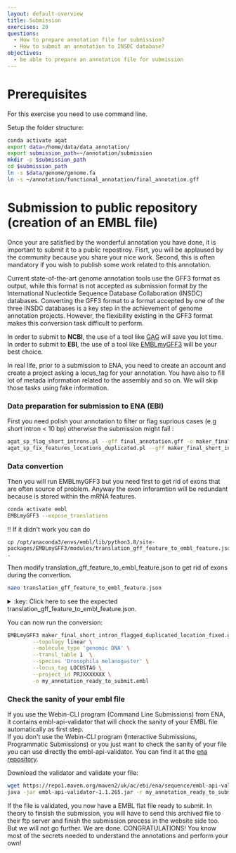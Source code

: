 ```yaml
---
layout: default-overview
title: Submission
exercises: 20
questions:
  - How to prepare annotation file for submission?
  - How to submit an annotation to INSDC database?
objectives:
  - be able to prepare an annotation file for submission
---
```


# Prerequisites
For this exercise you need to use command line.

Setup the folder structure:

```bash
conda activate agat
export data=/home/data/data_annotation/
export submission_path=~/annotation/submission
mkdir -p $submission_path
cd $submission_path
ln -s $data/genome/genome.fa
ln -s ~/annotation/functional_annotation/final_annotation.gff

```

# Submission to public repository (creation of an EMBL file)

Once your are satisfied by the wonderful annotation you have done, it is important to submit it to a public repostiroy. Fisrt, you will be applaused by the community because you share your nice work. Second, this is often mandatory if you wish to publish some work related to this annotation.

Current state-of-the-art genome annotation tools use the GFF3 format as output, while this format is not accepted as submission format by the International Nucleotide Sequence Database Collaboration (INSDC) databases. Converting the GFF3 format to a format accepted by one of the three INSDC databases is a key step in the achievement of genome annotation projects. However, the flexibility existing in the GFF3 format makes this conversion task difficult to perform.

In order to submit to **NCBI**, the use of a tool like [GAG](https://genomeannotation.github.io/GAG/) will save you lot time.  
In order to submit to **EBI**, the use of a tool like [EMBLmyGFF3](https://github.com/NBISweden/EMBLmyGFF3) will be your best choice.

In real life, prior to a submission to ENA, you need to create an account and create a project asking a locus_tag for your annotation. You have also to fill lot of metada information related to the assembly and so on. We will skip those tasks using fake information.

### Data preparation for submission to ENA (EBI)

First you need polish your annotation to filter or flag suprious cases (e.g short intron < 10 bp) otherwise the submission might fail :

```bash
agat_sp_flag_short_introns.pl --gff final_annotation.gff -o maker_final_short_intron_flagged.gff
agat_sp_fix_features_locations_duplicated.pl --gff maker_final_short_intron_flagged.gff -o maker_final_short_intron_flagged_duplicated_location_fixed.gff
```

### Data convertion

Then you will run EMBLmyGFF3 but you need first to get rid of exons that are often source of problem. Anyway the exon inforamtion will be redundant because is stored within the mRNA features.

```bash
conda activate embl
EMBLmyGFF3 --expose_translations
```
:bangbang: If it didn't work you can do
```
cp /opt/anaconda3/envs/embl/lib/python3.8/site-packages/EMBLmyGFF3/modules/translation_gff_feature_to_embl_feature.json .
```
Then modify translation_gff_feature_to_embl_feature.json to get rid of exons during the convertion.

```bash
nano translation_gff_feature_to_embl_feature.json
```
<details>
<summary>:key: Click here to see the expected translation_gff_feature_to_embl_feature.json.</summary>
  ...  
 "exon": {   
   "remove": true   
 },  
  ...   
</details>   


You can now run the conversion:

```bash
EMBLmyGFF3 maker_final_short_intron_flagged_duplicated_location_fixed.gff genome.fa -o my_annotation_ready_to_submit.embl \
        --topology linear \
        --molecule_type 'genomic DNA' \
        --transl_table 1  \
        --species 'Drosophila melanogaster' \
        --locus_tag LOCUSTAG \
        --project_id PRJXXXXXXX \
        -o my_annotation_ready_to_submit.embl
```

### Check the sanity of your embl file

If you use the Webin-CLI program (Command Line Submissions) from ENA, it contains embl-api-validator that will check the sanity of your EMBL file automatically as first step.  
If you don't use the Webin-CLI program (Interactive Submissions, Programmatic Submissions) or you just want to check the sanity of your file you can use directly the embl-api-validator. You can find it at the [ena repository](https://github.com/enasequence/sequencetools).  

Download the validator and validate your file:

```bash
wget https://repo1.maven.org/maven2/uk/ac/ebi/ena/sequence/embl-api-validator/1.1.265/embl-api-validator-1.1.265.jar
java -jar embl-api-validator-1.1.265.jar -r my_annotation_ready_to_submit.embl
```


If the file is validated, you now have a EMBL flat file ready to submit. In theory to finsish the submission, you will have to send this archived file to their ftp server and finish the submission process in the website side too.
But we will not go further. We are done. CONGRATULATIONS! You know most of the secrets needed to understand the annotations and perform your own!  
